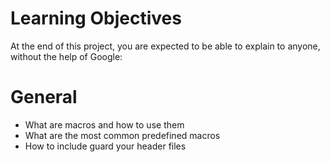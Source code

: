 # Learning Objectives
At the end of this project, you are expected to be able to explain to anyone, without the help of Google:
# General

* What are macros and how to use them
* What are the most common predefined macros
* How to include guard your header files

